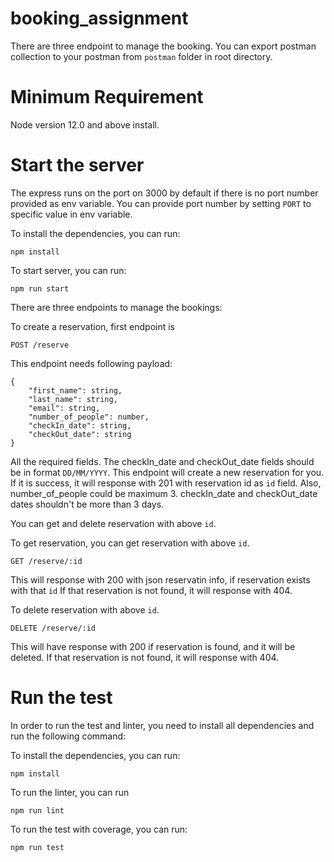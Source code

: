 # booking_assignment

There are three endpoint to manage the booking.
You can export postman collection to your postman from `postman` folder in root directory.

# Minimum Requirement
Node version 12.0 and above install.

# Start the server

The express runs on the port on 3000 by default if there is no port number provided as env variable.
You can provide port number by setting `PORT` to specific value in env variable.

To install the dependencies, you can run:
```
npm install
```
To start server, you can run:
```
npm run start
```

There are three endpoints to manage the bookings:

To create a reservation, first endpoint is 
```
POST /reserve
```
This endpoint needs following payload:
```
{
    "first_name": string,
    "last_name": string,
    "email": string,
    "number_of_people": number,
    "checkIn_date": string,
    "checkOut_date": string
}
```
All the required fields. The checkIn_date and checkOut_date fields should be in format `DD/MM/YYYY`. This endpoint will create a new reservation for you. If it is success, it will response with 201 with reservation id as `id` field.
Also, number_of_people could be maximum 3.
checkIn_date and checkOut_date dates shouldn't be more than 3 days.

You can get and delete reservation with above `id`.

To get reservation, you can get reservation with above `id`.
```
GET /reserve/:id
```

This will response with 200 with json reservatin info, if reservation exists with that `id`
If that reservation is not found, it will response with 404.

To delete reservation with above `id`.
```
DELETE /reserve/:id
```

This will have response with 200 if reservation is found, and it will be deleted.
If that reservation is not found, it will response with 404.
# Run the test

In order to run the test and linter, you need to install all dependencies and run the following command:

To install the dependencies, you can run:
```
npm install
```
To run the linter, you can run
```
npm run lint
```
To run the test with coverage, you can run:
```
npm run test
```